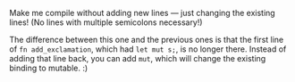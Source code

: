 

Make me compile without adding new lines — just changing the existing lines! (No lines with multiple semicolons necessary!)

<div class="hint">

 The difference between this one and the previous ones is that the first line of `fn add_exclamation`, which had `let mut s;`, is no longer there.
  Instead of adding that line back, you can add `mut`, which will change the existing binding to mutable. :)
</div>
